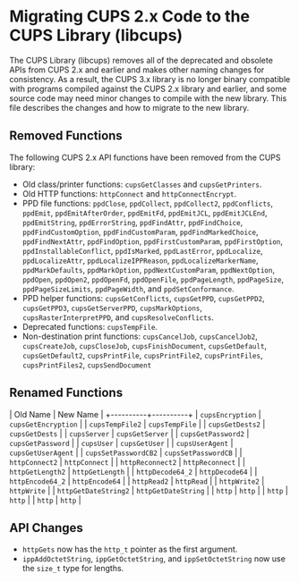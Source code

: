 Migrating CUPS 2.x Code to the CUPS Library (libcups)
=====================================================

The CUPS Library (libcups) removes all of the deprecated and obsolete APIs from
CUPS 2.x and earlier and makes other naming changes for consistency.  As a
result, the CUPS 3.x library is no longer binary compatible with programs
compiled against the CUPS 2.x library and earlier, and some source code may need
minor changes to compile with the new library.  This file describes the changes
and how to migrate to the new library.


Removed Functions
-----------------

The following CUPS 2.x API functions have been removed from the CUPS library:

- Old class/printer functions: `cupsGetClasses` and `cupsGetPrinters`.
- Old HTTP functions: `httpConnect` and `httpConnectEncrypt`.
- PPD file functions: `ppdClose`, `ppdCollect`, `ppdCollect2`, `ppdConflicts`,
  `ppdEmit`, `ppdEmitAfterOrder`, `ppdEmitFd`, `ppdEmitJCL`, `ppdEmitJCLEnd`,
  `ppdEmitString`, `ppdErrorString`, `ppdFindAttr`, `ppdFindChoice`,
  `ppdFindCustomOption`, `ppdFindCustomParam`, `ppdFindMarkedChoice`,
  `ppdFindNextAttr`, `ppdFindOption`, `ppdFirstCustomParam`, `ppdFirstOption`,
  `ppdInstallableConflict`, `ppdIsMarked`, `ppdLastError`, `ppdLocalize`,
  `ppdLocalizeAttr`, `ppdLocalizeIPPReason`, `ppdLocalizeMarkerName`,
  `ppdMarkDefaults`, `ppdMarkOption`, `ppdNextCustomParam`, `ppdNextOption`,
  `ppdOpen`, `ppdOpen2`, `ppdOpenFd`, `ppdOpenFile`, `ppdPageLength`,
  `ppdPageSize`, `ppdPageSizeLimits`, `ppdPageWidth`, and `ppdSetConformance`.
- PPD helper functions: `cupsGetConflicts`, `cupsGetPPD`, `cupsGetPPD2`,
  `cupsGetPPD3`, `cupsGetServerPPD`, `cupsMarkOptions`,
  `cupsRasterInterpretPPD`, and `cupsResolveConflicts`.
- Deprecated functions: `cupsTempFile`.
- Non-destination print functions: `cupsCancelJob`, `cupsCancelJob2`,
  `cupsCreateJob`, `cupsCloseJob`, `cupsFinishDocument`, `cupsGetDefault`, `cupsGetDefault2`,
  `cupsPrintFile`, `cupsPrintFile2`, `cupsPrintFiles`, `cupsPrintFiles2`,
  `cupsSendDocument`


Renamed Functions
-----------------

| Old Name | New Name |
+----------+----------+
| `cupsEncryption`     | `cupsGetEncryption` |
| `cupsTempFile2`      | `cupsTempFile`      |
| `cupsGetDests2`      | `cupsGetDests`      |
| `cupsServer`         | `cupsGetServer`     |
| `cupsGetPassword2`   | `cupsGetPassword`   |
| `cupsUser`           | `cupsGetUser`       |
| `cupsUserAgent`      | `cupsGetUserAgent`  |
| `cupsSetPasswordCB2` | `cupsSetPasswordCB` |
| `httpConnect2` | `httpConnect` |
| `httpReconnect2` | `httpReconnect` |
| `httpGetLength2` | `httpGetLength` |
| `httpDecode64_2` | `httpDecode64` |
| `httpEncode64_2` | `httpEncode64` |
| `httpRead2` | `httpRead` |
| `httpWrite2` | `httpWrite` |
| `httpGetDateString2` | `httpGetDateString` |
| `http` | `http` |
| `http` | `http` |
| `http` | `http` |


API Changes
-----------

- `httpGets` now has the `http_t` pointer as the first argument.
- `ippAddOctetString`, `ippGetOctetString`, and `ippSetOctetString` now use the
  `size_t` type for lengths.
